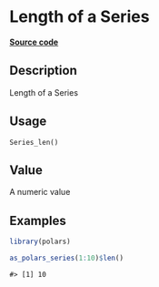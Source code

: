 

# Length of a Series

[**Source code**](https://github.com/pola-rs/r-polars/tree/741f9cd2614b3302a4d033bcae447425e1b91191/R/after-wrappers.R#L20)

## Description

Length of a Series

## Usage

<pre><code class='language-R'>Series_len()
</code></pre>

## Value

A numeric value

## Examples

``` r
library(polars)

as_polars_series(1:10)$len()
```

    #> [1] 10
